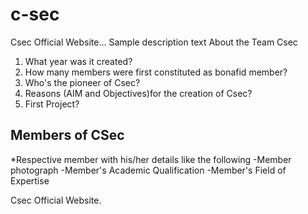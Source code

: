 # c-sec

Csec Official Website... Sample description text
About the Team Csec
1. What year was it created?
2. How many members were first constituted as bonafid member?
3. Who's the pioneer of Csec?
4. Reasons (AIM and Objectives)for the creation of Csec?
5. First Project?

## Members of CSec
*Respective member with his/her details like the following 
   -Member photograph
   -Member's Academic Qualification
   -Member's Field of Expertise

Csec Official Website.






